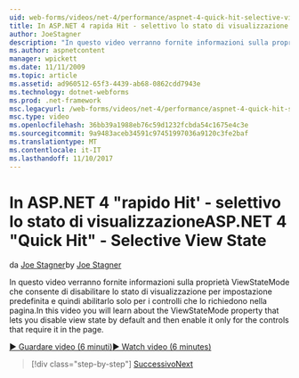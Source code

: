 ```yaml
---
uid: web-forms/videos/net-4/performance/aspnet-4-quick-hit-selective-view-state
title: In ASP.NET 4 rapida Hit - selettivo lo stato di visualizzazione
author: JoeStagner
description: "In questo video verranno fornite informazioni sulla proprietà che consente di disabilitare lo stato di visualizzazione per impostazione predefinita e quindi abilitarlo solo per i controlli che requi ViewStateMode..."
ms.author: aspnetcontent
manager: wpickett
ms.date: 11/11/2009
ms.topic: article
ms.assetid: ad960512-65f3-4439-ab68-0862cdd7943e
ms.technology: dotnet-webforms
ms.prod: .net-framework
msc.legacyurl: /web-forms/videos/net-4/performance/aspnet-4-quick-hit-selective-view-state
msc.type: video
ms.openlocfilehash: 36bb39a1988eb76c59d1232fcbda54c1675e4c3e
ms.sourcegitcommit: 9a9483aceb34591c97451997036a9120c3fe2baf
ms.translationtype: MT
ms.contentlocale: it-IT
ms.lasthandoff: 11/10/2017
---
```

<a name="aspnet-4-quick-hit---selective-view-state"></a><span data-ttu-id="5dbe9-103">In ASP.NET 4 "rapido Hit' - selettivo lo stato di visualizzazione</span><span class="sxs-lookup"><span data-stu-id="5dbe9-103">ASP.NET 4 "Quick Hit" - Selective View State</span></span>
====================
<span data-ttu-id="5dbe9-104">da [Joe Stagner](https://github.com/JoeStagner)</span><span class="sxs-lookup"><span data-stu-id="5dbe9-104">by [Joe Stagner](https://github.com/JoeStagner)</span></span>

<span data-ttu-id="5dbe9-105">In questo video verranno fornite informazioni sulla proprietà ViewStateMode che consente di disabilitare lo stato di visualizzazione per impostazione predefinita e quindi abilitarlo solo per i controlli che lo richiedono nella pagina.</span><span class="sxs-lookup"><span data-stu-id="5dbe9-105">In this video you will learn about the ViewStateMode property that lets you disable view state by default and then enable it only for the controls that require it in the page.</span></span>

[<span data-ttu-id="5dbe9-106">&#9654; Guardare video (6 minuti)</span><span class="sxs-lookup"><span data-stu-id="5dbe9-106">&#9654; Watch video (6 minutes)</span></span>](https://channel9.msdn.com/Blogs/ASP-NET-Site-Videos/aspnet-4-quick-hit-selective-view-state)

>[!div class="step-by-step"]
[<span data-ttu-id="5dbe9-107">Successivo</span><span class="sxs-lookup"><span data-stu-id="5dbe9-107">Next</span></span>](aspnet-4-quick-hit-easy-state-compression.md)
